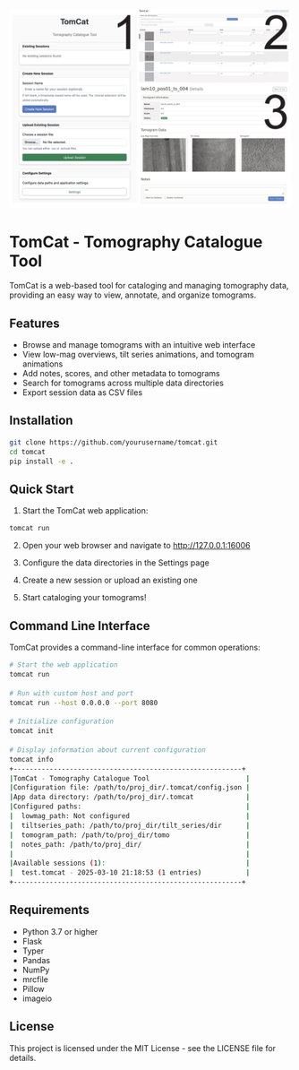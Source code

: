 ![TomCat Screenshot](./assets/img.png)

# TomCat - Tomography Catalogue Tool

TomCat is a web-based tool for cataloging and managing tomography data, providing an easy way to view, annotate, and organize tomograms.

## Features

- Browse and manage tomograms with an intuitive web interface
- View low-mag overviews, tilt series animations, and tomogram animations
- Add notes, scores, and other metadata to tomograms
- Search for tomograms across multiple data directories
- Export session data as CSV files

## Installation

```bash
git clone https://github.com/yourusername/tomcat.git
cd tomcat
pip install -e .
```

## Quick Start

1. Start the TomCat web application:

```bash
tomcat run
```

2. Open your web browser and navigate to http://127.0.0.1:16006

3. Configure the data directories in the Settings page

4. Create a new session or upload an existing one

5. Start cataloging your tomograms!

## Command Line Interface

TomCat provides a command-line interface for common operations:

```bash
# Start the web application
tomcat run

# Run with custom host and port
tomcat run --host 0.0.0.0 --port 8080

# Initialize configuration
tomcat init

# Display information about current configuration
tomcat info
+---------------------------------------------------------+
|TomCat - Tomography Catalogue Tool                        |
|Configuration file: /path/to/proj_dir/.tomcat/config.json |
|App data directory: /path/to/proj_dir/.tomcat             |
|Configured paths:                                         |
|  lowmag_path: Not configured                             |
|  tiltseries_path: /path/to/proj_dir/tilt_series/dir      |
|  tomogram_path: /path/to/proj_dir/tomo                   |
|  notes_path: /path/to/proj_dir/                          |
|                                                          |
|Available sessions (1):                                   |
|  test.tomcat - 2025-03-10 21:18:53 (1 entries)           |
+---------------------------------------------------------+
```

## Requirements

- Python 3.7 or higher
- Flask
- Typer
- Pandas
- NumPy
- mrcfile
- Pillow
- imageio

## License

This project is licensed under the MIT License - see the LICENSE file for details.